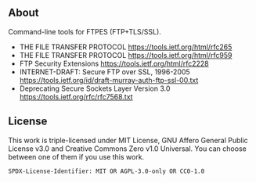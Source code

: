 ## About

Command-line tools for FTPES (FTP+TLS/SSL).

* THE FILE TRANSFER PROTOCOL https://tools.ietf.org/html/rfc265
* THE FILE TRANSFER PROTOCOL https://tools.ietf.org/html/rfc959
* FTP Security Extensions https://tools.ietf.org/html/rfc2228
* INTERNET-DRAFT: Secure FTP over SSL, 1996-2005 https://tools.ietf.org/id/draft-murray-auth-ftp-ssl-00.txt
* Deprecating Secure Sockets Layer Version 3.0 https://tools.ietf.org/rfc/rfc7568.txt

## License

This work is triple-licensed under MIT License, GNU Affero General Public License v3.0 and Creative Commons Zero v1.0 Universal. You can choose between one of them if you use this work.

`SPDX-License-Identifier: MIT OR AGPL-3.0-only OR CC0-1.0`
